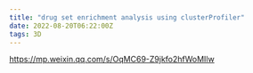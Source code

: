 ```yaml
---
title: "drug set enrichment analysis using clusterProfiler"
date: 2022-08-20T06:22:00Z
tags: 3D
---
```


https://mp.weixin.qq.com/s/OqMC69-Z9jkfo2hfWoMIlw
